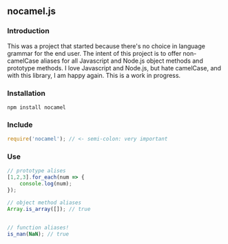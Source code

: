 ## nocamel.js

### Introduction
This was a project that started because there's no choice in language grammar for the end user. The intent of this project is to offer non-camelCase aliases for all Javascript and Node.js object methods and prototype methods. I love Javascript and Node.js, but hate camelCase, and with this library, I am happy again. This is a work in progress.

### Installation
```
npm install nocamel
```

### Include
```js
require('nocamel'); // <- semi-colon: very important
```

### Use
```js
// prototype alises
[1,2,3].for_each(num => {
    console.log(num);
});

// object method aliases
Array.is_array([]); // true


// function aliases!
is_nan(NaN); // true
```
